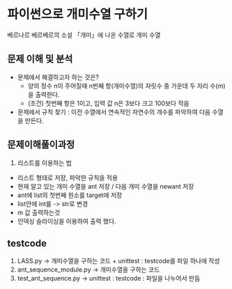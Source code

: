 # 파이썬으로 개미수열 구하기 
 베르나르 베르베르의 소설 「개미」에 나온 수열로 개미 수열

 ## 문제 이해 및 분석
- 문제에서 해결하고자 하는 것은? 
    - 양의 정수 n이 주어질때 n번째 항(개미수열)의 자릿수 중 가운데 두 자리 수(m)을 출력한다.
    - (조건) 첫번째 항은 1이고, 입력 값 n은 3보다 크고 100보다 작음 
- 문제에서 규칙 찾기 : 이전 수열에서 연속적인 자연수의 개수를 파악하여 다음 수열을 만든다.

## 문제이해풀이과정 
1. 리스트를 이용하는 법 
- 리스트 형태로 저장, 파악한 규칙을 적용 
- 현재 알고 있는 개미 수열을 ant 저장 / 다음 개미 수열을 newant 저장 
- ant에 list의 첫번째 원소를 target에 저장 
- list안에 int를 -> str로 변경 
- m 값 출력하는것 
- 인덱싱 슬라이싱을 이용하여 출력 했다. 

## testcode 
1. LASS.py -> 개미수열을 구하는 코드 + unittest 
: testcode를 파일 하나에 작성
2. ant_sequence_module.py -> 개미수열을 구하는 코드 
2. test_ant_sequence.py -> unittest : testcode 
: 파일을 나누어서 만듬

